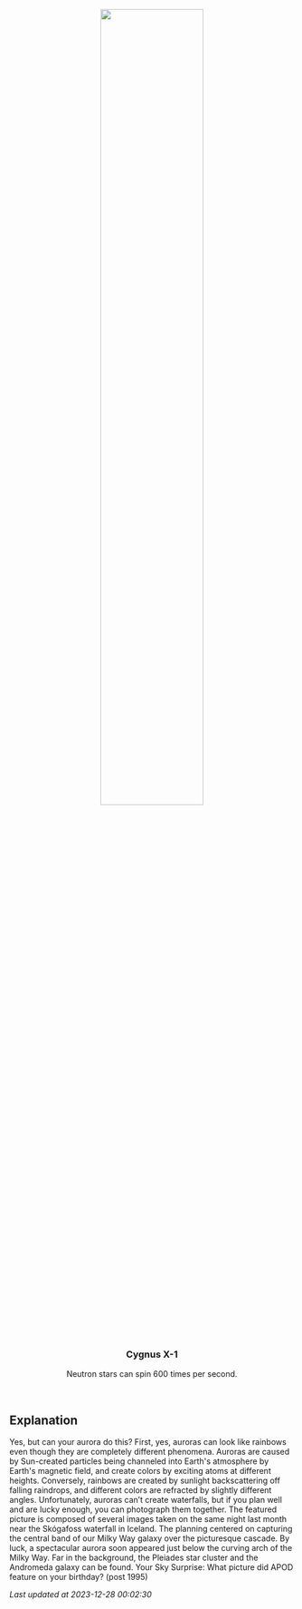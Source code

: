<p align='center'>
  <img src='https://apod.nasa.gov/apod/image/2312/ArchFalls_Pellegrini_960.jpg' width='60%' />
    <h3 align="center">Cygnus X-1</h3>
    <p align="center">Neutron stars can spin 600 times per second.</p>
</p>
<br/>

Explanation
--
Yes, but can your aurora do this? First, yes, auroras can look like rainbows even though they are completely different phenomena. Auroras are caused by Sun-created particles being channeled into Earth's atmosphere by Earth's magnetic field, and create colors by exciting atoms at different heights. Conversely, rainbows are created by sunlight backscattering off falling raindrops, and different colors are refracted by slightly different angles.  Unfortunately, auroras can’t create waterfalls, but if you plan well and are lucky enough, you can photograph them together. The featured picture is composed of several images taken on the same night last month near the Skógafoss waterfall in Iceland. The planning centered on capturing the central band of our Milky Way galaxy over the picturesque cascade. By luck, a spectacular aurora soon appeared just below the curving arch of the Milky Way. Far in the background, the Pleiades star cluster and the Andromeda galaxy can be found.    Your Sky Surprise: What picture did APOD feature on your birthday? (post 1995)


*Last updated at 2023-12-28 00:02:30*
